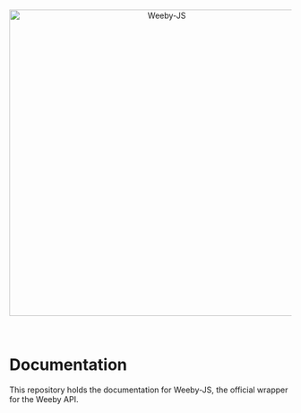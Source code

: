 <div align="center">
  <br />
  <p>
    <a href="https://js.weebyapi.xyz"><img src="https://assets.weebyapi.xyz/img/static/WeebyJSWrapper.png" width="546" alt="Weeby-JS" /></a>
  </p>
  <br />
</div>

# Documentation
This repository holds the documentation for Weeby-JS, the official wrapper for the Weeby API.